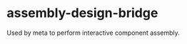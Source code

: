 assembly-design-bridge
======================

Used by meta to perform interactive component assembly.
